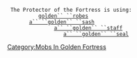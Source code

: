 ` The Protector of the Fortress is using:`  
`    `<worn on body>`      `[`golden`` ``robes`](Golden_Robes "wikilink")  
`    `<worn about body>`   `[`a`` ``golden`` ``sash`](Golden_Sash "wikilink")  
`    `<wielded>`           `[`a`` ``golden`` ``staff`](Golden_Staff "wikilink")  
`    `<held>`              `[`a`` ``golden`` ``seal`](Golden_Seal "wikilink")

[Category:Mobs In Golden
Fortress](Category:Mobs_In_Golden_Fortress "wikilink")
